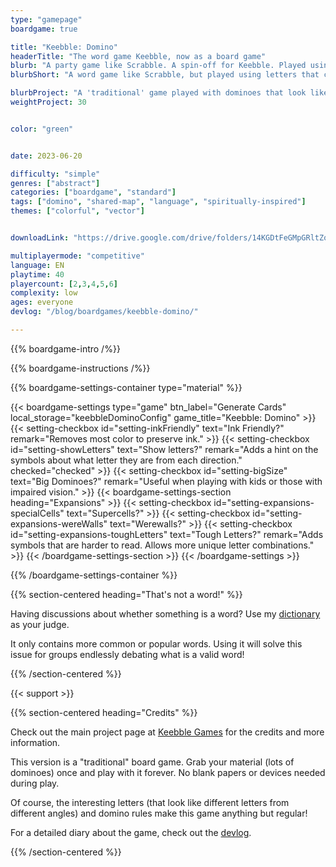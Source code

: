 ```yaml
---
type: "gamepage"
boardgame: true

title: "Keebble: Domino"
headerTitle: "The word game Keebble, now as a board game"
blurb: "A party game like Scrabble. A spin-off for Keebble. Played using dominoes and a special font where each letter is ... multiple letters."
blurbShort: "A word game like Scrabble, but played using letters that change when viewed from different directions. A domino-based entry in the [Keebble Games](/keebble-games/)"

blurbProject: "A 'traditional' game played with dominoes that look like different letters from different sides. Print and cut once, play however often you want."
weightProject: 30


color: "green"


date: 2023-06-20

difficulty: "simple"
genres: ["abstract"]
categories: ["boardgame", "standard"]
tags: ["domino", "shared-map", "language", "spiritually-inspired"]
themes: ["colorful", "vector"]


downloadLink: "https://drive.google.com/drive/folders/14KGDtFeGMpGRltZorC6shHr3pYXGk5MQ"

multiplayermode: "competitive"
language: EN
playtime: 40
playercount: [2,3,4,5,6]
complexity: low
ages: everyone
devlog: "/blog/boardgames/keebble-domino/"

---
```



{{% boardgame-intro /%}}

{{% boardgame-instructions /%}}

{{% boardgame-settings-container type="material" %}}

{{< boardgame-settings type="game" btn_label="Generate Cards" local_storage="keebbleDominoConfig" game_title="Keebble: Domino" >}}
  {{< setting-checkbox id="setting-inkFriendly" text="Ink Friendly?" remark="Removes most color to preserve ink." >}}
  {{< setting-checkbox id="setting-showLetters" text="Show letters?" remark="Adds a hint on the symbols about what letter they are from each direction." checked="checked" >}}
  {{< setting-checkbox id="setting-bigSize" text="Big Dominoes?" remark="Useful when playing with kids or those with impaired vision." >}}
  {{< boardgame-settings-section heading="Expansions" >}}
{{< setting-checkbox id="setting-expansions-specialCells" text="Supercells?" >}}
{{< setting-checkbox id="setting-expansions-wereWalls" text="Werewalls?" >}}
{{< setting-checkbox id="setting-expansions-toughLetters" text="Tough Letters?" remark="Adds symbols that are harder to read. Allows more unique letter combinations." >}}
  {{< /boardgame-settings-section >}}
{{< /boardgame-settings >}}

{{% /boardgame-settings-container %}}

{{% section-centered heading="That's not a word!" %}}

Having discussions about whether something is a word? Use my [dictionary](/tools/dictionary) as your judge.

It only contains more common or popular words. Using it will solve this issue for groups endlessly debating what is a valid word!

{{% /section-centered %}}

{{< support >}}

{{% section-centered heading="Credits" %}}

Check out the main project page at [Keebble Games](/keebble-games/) for the credits and more information.

This version is a "traditional" board game. Grab your material (lots of dominoes) once and play with it forever. No blank papers or devices needed during play.

Of course, the interesting letters (that look like different letters from different angles) and domino rules make this game anything but regular!

For a detailed diary about the game, check out the [devlog](/blog/boardgames/keebble-domino).

{{% /section-centered %}}